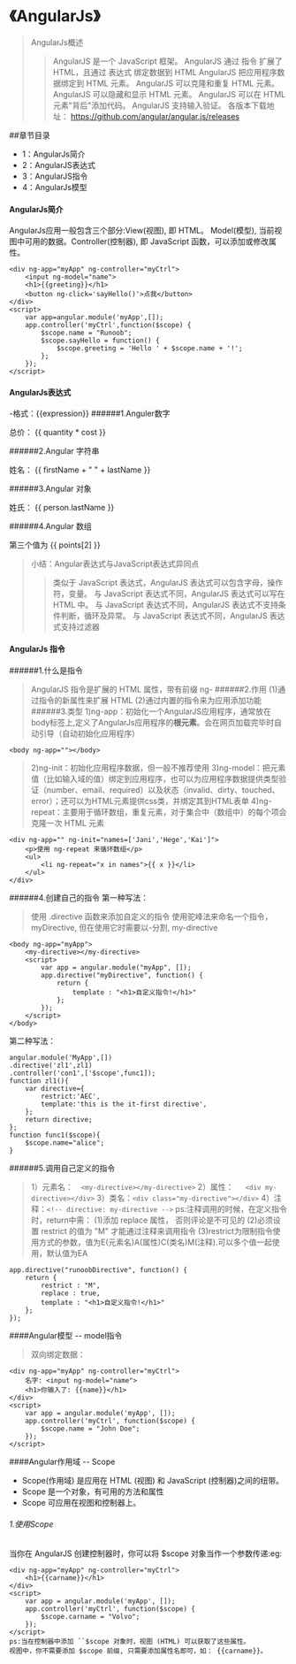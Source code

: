 # 《AngularJs》

>AngularJs概述
>>AngularJS 是一个 JavaScript 框架。
>>AngularJS 通过 指令 扩展了 HTML，且通过 表达式 绑定数据到 HTML
>>AngularJS 把应用程序数据绑定到 HTML 元素。
>>AngularJS 可以克隆和重复 HTML 元素。
>>AngularJS 可以隐藏和显示 HTML 元素。
>>AngularJS 可以在 HTML 元素"背后"添加代码。
>>AngularJS 支持输入验证。
>>各版本下载地址： https://github.com/angular/angular.js/releases

##章节目录
* 1：AngularJs简介
* 2：AngularJS表达式
* 3：AngularJS指令
* 4：AngularJs模型

#### AngularJs简介
AngularJs应用一般包含三个部分:View(视图), 即 HTML。
Model(模型), 当前视图中可用的数据。Controller(控制器), 即 JavaScript 函数，可以添加或修改属性。

    <div ng-app="myApp" ng-controller="myCtrl">
        <input ng-model="name">
        <h1>{{greeting}}</h1>
        <button ng-click='sayHello()'>点我</button>    
    </div>
    <script>
        var app=angular.module('myApp',[]);
        app.controller('myCtrl',function($scope) {
            $scope.name = "Runoob";
            $scope.sayHello = function() {
                $scope.greeting = 'Hello ' + $scope.name + '!';
            };
        });
    </script>

#### AngularJs表达式
-格式：{{expression}}
######1.Anguler数字
    <div ng-app="" ng-init="quantity=1;cost=5">
        <p>总价： {{ quantity * cost }}</p>
    </div>
######2.Angular 字符串
    <div ng-app="" ng-init="firstName='John';lastName='Doe'">
        <p>姓名： {{ firstName + " " + lastName }}</p>
    </div>
######3.Angular 对象
    <div ng-app="" ng-init="person={firstName:'John',lastName:'Doe'}">
        <p>姓氏： {{ person.lastName }}</p> 
    </div>
######4.Angular 数组
    <div ng-app="" ng-init="points=[1,15,19,2,40]">
        <p>第三个值为 {{ points[2] }}</p>
    </div>
>小结：Angular表达式与JavaScript表达式异同点
>>类似于 JavaScript 表达式，AngularJS 表达式可以包含字母，操作符，变量。
>>与 JavaScript 表达式不同，AngularJS 表达式可以写在 HTML 中。
>>与 JavaScript 表达式不同，AngularJS 表达式不支持条件判断，循环及异常。
>>与 JavaScript 表达式不同，AngularJS 表达式支持过滤器
#### AngularJs 指令
######1.什么是指令
>AngularJS 指令是扩展的 HTML 属性，带有前缀 ng-
######2.作用
>(1)通过指令的新属性来扩展 HTML
>(2)通过内置的指令来为应用添加功能
######3.类型
>1)ng-app：初始化一个AngularJS应用程序，通常放在body标签上,定义了AngularJs应用程序的<b>根元素</b>。会在网页加载完毕时自动引导（自动初始化应用程序）
    
    <body ng-app=""></body>
>2)ng-init：初始化应用程序数据，但一般不推荐使用
>3)ng-model：把元素值（比如输入域的值）绑定到应用程序，也可以为应用程序数据提供类型验证（number、email、required）以及状态（invalid、dirty、touched、error）；还可以为HTML元素提供css类，并绑定其到HTML表单
>4)ng-repeat：主要用于循环数组，重复元素，对于集合中（数组中）的每个项会 克隆一次 HTML 元素   
    
    <div ng-app="" ng-init="names=['Jani','Hege','Kai']">   
        <p>使用 ng-repeat 来循环数组</p> 
        <ul>
            <li ng-repeat="x in names">{{ x }}</li>
        </ul>
    </div>
######4.创建自己的指令
第一种写法：
>使用 .directive 函数来添加自定义的指令
>使用驼峰法来命名一个指令， myDirective, 但在使用它时需要以-分割, my-directive
    
    <body ng-app="myApp">
        <my-directive></my-directive>
        <script>
            var app = angular.module("myApp", []);
            app.directive("myDirective", function() {
                return {
                    template : "<h1>自定义指令!</h1>"
                };
            });
        </script>
    </body>
第二种写法：

    angular.module('MyApp',[])
    .directive('zl1',zl1)
    .controller('con1',['$scope',func1]);
    function zl1(){
        var directive={ 
            restrict:'AEC',
            template:'this is the it-first directive',
        };
        return directive;
    };
    function func1($scope){
        $scope.name="alice";
    }

######5.调用自己定义的指令
>1）元素名：``   <my-directive></my-directive> ``
>2）属性：``    <div my-directive></div> ``
>3）类名：``<div class="my-directive"></div>``
>4）注释：``<!-- directive: my-directive -->``
ps:注释调用的时候，在定义指令时，return中需：
(1)添加 replace 属性， 否则评论是不可见的
(2)必须设置 restrict 的值为 "M" 才能通过注释来调用指令
(3)restrict为限制指令使用方式的参数，值为E(元素名)A(属性)C(类名)M(注释).可以多个值一起使用，默认值为EA

    app.directive("runoobDirective", function() {
        return {
            restrict : "M",
            replace : true,
            template : "<h1>自定义指令!</h1>"
        };
    });
####Angular模型 -- model指令
>双向绑定数据：
    
    <div ng-app="myApp" ng-controller="myCtrl">
        名字: <input ng-model="name">
        <h1>你输入了: {{name}}</h1>
    </div>
    <script>
        var app = angular.module('myApp', []);
        app.controller('myCtrl', function($scope) {
            $scope.name = "John Doe";
        });
    </script>
####Angular作用域 -- Scope
- Scope(作用域) 是应用在 HTML (视图) 和 JavaScript (控制器)之间的纽带。
- Scope 是一个对象，有可用的方法和属性
- Scope 可应用在视图和控制器上。
###### 1.使用Scope
当你在 AngularJS 创建控制器时，你可以将 $scope 对象当作一个参数传递:eg:

    <div ng-app="myApp" ng-controller="myCtrl">
        <h1>{{carname}}</h1>
    </div>
    <script>
        var app = angular.module('myApp', []);
        app.controller('myCtrl', function($scope) {
            $scope.carname = "Volvo";
        });
    </script>
    ps:当在控制器中添加 ``$scope 对象时，视图 (HTML) 可以获取了这些属性。
    视图中，你不需要添加 $scope 前缀, 只需要添加属性名即可，如： {{carname}}。

